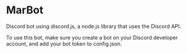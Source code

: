 # MarBot
Discord bot using discord.js, a node.js library that uses the Discord API.

To use this bot, make sure you create a bot on your Discord developer account, and add your bot token to config.json.
